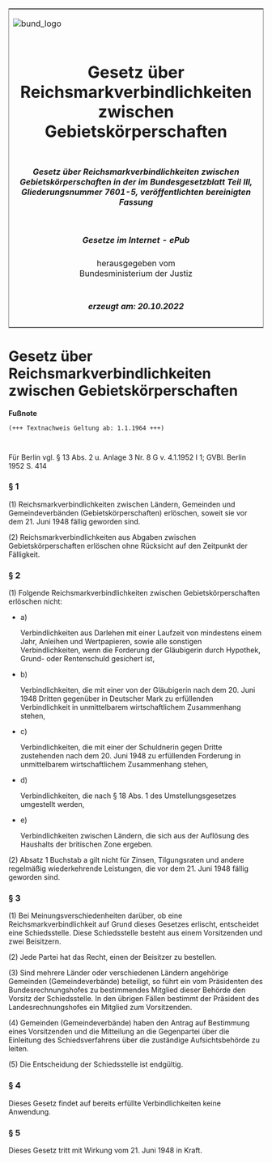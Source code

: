 <span id="DECKBLATT.html"></span>

<table border="0" frame="border" width="100%">

<tr valign="top">

<td align="left">

![bund\_logo](BfJ_2021_Web_de_de.gif)

</td>

<td align="right">

 

</td>

</tr>

<tr align="center" valign="middle">

<td colspan="2">

# Gesetz über Reichsmarkverbindlichkeiten zwischen Gebietskörperschaften

</td>

</tr>

<tr align="center" valign="middle">

<td colspan="2">

##### Gesetz über Reichsmarkverbindlichkeiten zwischen Gebietskörperschaften in der im Bundesgesetzblatt Teil III, Gliederungsnummer 7601-5, veröffentlichten bereinigten Fassung

</td>

</tr>

<tr align="center" valign="middle">

<td colspan="2">

  
  

##### Gesetze im Internet - ePub  
  
herausgegeben vom  
Bundesministerium der Justiz

</td>

</tr>

<tr align="center" valign="bottom">

<td colspan="2">

  
  

##### erzeugt am: 20.10.2022

</td>

</tr>

</table>

<span id="BJNR003650950.html"></span>

# Gesetz über Reichsmarkverbindlichkeiten zwischen Gebietskörperschaften

<div>

  
**Fußnote**

<div class="jnhtml">

<div>

<div class="jurAbsatz">

  

``` 
(+++ Textnachweis Geltung ab: 1.1.1964 +++)

 
```

Für Berlin vgl. § 13 Abs. 2 u. Anlage 3 Nr. 8 G v. 4.1.1952 I 1; GVBl.
Berlin 1952 S. 414

</div>

</div>

</div>

</div>

<span id="BJNR003650950BJNE000100326.html"></span>

### § 1  

<div>

<div class="jnhtml">

<div>

<div class="jurAbsatz">

(1) Reichsmarkverbindlichkeiten zwischen Ländern, Gemeinden und
Gemeindeverbänden (Gebietskörperschaften) erlöschen, soweit sie vor dem
21. Juni 1948 fällig geworden sind.

</div>

<div class="jurAbsatz">

(2) Reichsmarkverbindlichkeiten aus Abgaben zwischen
Gebietskörperschaften erlöschen ohne Rücksicht auf den Zeitpunkt der
Fälligkeit.

</div>

</div>

</div>

</div>

<span id="BJNR003650950BJNE000200326.html"></span>

### § 2  

<div>

<div class="jnhtml">

<div>

<div class="jurAbsatz">

(1) Folgende Reichsmarkverbindlichkeiten zwischen Gebietskörperschaften
erlöschen nicht:

  - a)
    
    <div style="">
    
    Verbindlichkeiten aus Darlehen mit einer Laufzeit von mindestens
    einem Jahr, Anleihen und Wertpapieren, sowie alle sonstigen
    Verbindlichkeiten, wenn die Forderung der Gläubigerin durch
    Hypothek, Grund- oder Rentenschuld gesichert ist,
    
    </div>

  - b)
    
    <div style="">
    
    Verbindlichkeiten, die mit einer von der Gläubigerin nach dem 20.
    Juni 1948 Dritten gegenüber in Deutscher Mark zu erfüllenden
    Verbindlichkeit in unmittelbarem wirtschaftlichem Zusammenhang
    stehen,
    
    </div>

  - c)
    
    <div style="">
    
    Verbindlichkeiten, die mit einer der Schuldnerin gegen Dritte
    zustehenden nach dem 20. Juni 1948 zu erfüllenden Forderung in
    unmittelbarem wirtschaftlichem Zusammenhang stehen,
    
    </div>

  - d)
    
    <div style="">
    
    Verbindlichkeiten, die nach § 18 Abs. 1 des Umstellungsgesetzes
    umgestellt werden,
    
    </div>

  - e)
    
    <div style="">
    
    Verbindlichkeiten zwischen Ländern, die sich aus der Auflösung des
    Haushalts der britischen Zone ergeben.
    
    </div>

</div>

<div class="jurAbsatz">

(2) Absatz 1 Buchstab a gilt nicht für Zinsen, Tilgungsraten und andere
regelmäßig wiederkehrende Leistungen, die vor dem 21. Juni 1948 fällig
geworden sind.

</div>

</div>

</div>

</div>

<span id="BJNR003650950BJNE000300326.html"></span>

### § 3  

<div>

<div class="jnhtml">

<div>

<div class="jurAbsatz">

(1) Bei Meinungsverschiedenheiten darüber, ob eine
Reichsmarkverbindlichkeit auf Grund dieses Gesetzes erlischt,
entscheidet eine Schiedsstelle. Diese Schiedsstelle besteht aus einem
Vorsitzenden und zwei Beisitzern.

</div>

<div class="jurAbsatz">

(2) Jede Partei hat das Recht, einen der Beisitzer zu bestellen.

</div>

<div class="jurAbsatz">

(3) Sind mehrere Länder oder verschiedenen Ländern angehörige Gemeinden
(Gemeindeverbände) beteiligt, so führt ein vom Präsidenten des
Bundesrechnungshofes zu bestimmendes Mitglied dieser Behörde den Vorsitz
der Schiedsstelle. In den übrigen Fällen bestimmt der Präsident des
Landesrechnungshofes ein Mitglied zum Vorsitzenden.

</div>

<div class="jurAbsatz">

(4) Gemeinden (Gemeindeverbände) haben den Antrag auf Bestimmung eines
Vorsitzenden und die Mitteilung an die Gegenpartei über die Einleitung
des Schiedsverfahrens über die zuständige Aufsichtsbehörde zu leiten.

</div>

<div class="jurAbsatz">

(5) Die Entscheidung der Schiedsstelle ist endgültig.

</div>

</div>

</div>

</div>

<span id="BJNR003650950BJNE000400326.html"></span>

### § 4  

<div>

<div class="jnhtml">

<div>

<div class="jurAbsatz">

Dieses Gesetz findet auf bereits erfüllte Verbindlichkeiten keine
Anwendung.

</div>

</div>

</div>

</div>

<span id="BJNR003650950BJNE000500326.html"></span>

### § 5  

<div>

<div class="jnhtml">

<div>

<div class="jurAbsatz">

Dieses Gesetz tritt mit Wirkung vom 21. Juni 1948 in Kraft.

</div>

</div>

</div>

</div>
